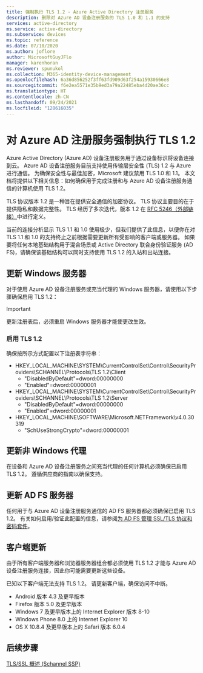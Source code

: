 ```yaml
---
title: 强制执行 TLS 1.2 - Azure Active Directory 注册服务
description: 删除对 Azure AD 设备注册服务的 TLS 1.0 和 1.1 的支持
services: active-directory
ms.service: active-directory
ms.subservice: devices
ms.topic: reference
ms.date: 07/10/2020
ms.author: joflore
author: MicrosoftGuyJFlo
manager: karenhoran
ms.reviewer: spunukol
ms.collection: M365-identity-device-management
ms.openlocfilehash: 6a36d856252f3ff63fd909d63f254a15930666e8
ms.sourcegitcommit: f6e2ea5571e35b9ed3a79a22485eba4d20ae36cc
ms.translationtype: HT
ms.contentlocale: zh-CN
ms.lasthandoff: 09/24/2021
ms.locfileid: "128616035"
---
```

# <a name="enforce-tls-12-for-the-azure-ad-registration-service"></a>对 Azure AD 注册服务强制执行 TLS 1.2

Azure Active Directory (Azure AD) 设备注册服务用于通过设备标识将设备连接到云。 Azure AD 设备注册服务目前支持使用传输层安全性 (TLS) 1.2 与 Azure 进行通信。 为确保安全性与最佳加密，Microsoft 建议禁用 TLS 1.0 和 1.1。 本文档将提供以下相关信息：如何确保用于完成注册和与 Azure AD 设备注册服务通信的计算机使用 TLS 1.2。

TLS 协议版本 1.2 是一种旨在提供安全通信的加密协议。 TLS 协议主要目的在于提供隐私和数据完整性。 TLS 经历了多次迭代，版本 1.2 在 [RFC 5246（外部链接）](https://tools.ietf.org/html/rfc5246)中进行定义。

当前的连接分析显示 TLS 1.1 和 1.0 使用极少，但我们提供了此信息，以便你在对 TLS 1.1 和 1.0 的支持终止之前根据需要更新所有受影响的客户端或服务器。 如果要将任何本地基础结构用于混合场景或 Active Directory 联合身份验证服务 (AD FS)，请确保该基础结构可以同时支持使用 TLS 1.2 的入站和出站连接。

## <a name="update-windows-servers"></a>更新 Windows 服务器

对于使用 Azure AD 设备注册服务或充当代理的 Windows 服务器，请使用以下步骤确保启用 TLS 1.2：

> [!IMPORTANT]
> 更新注册表后，必须重启 Windows 服务器才能使更改生效。

### <a name="enable-tls-12"></a>启用 TLS 1.2

确保按所示方式配置以下注册表字符串：

- HKEY_LOCAL_MACHINE\SYSTEM\CurrentControlSet\Control\SecurityProviders\SCHANNEL\Protocols\TLS 1.2\Client
  - "DisabledByDefault"=dword:00000000
  - "Enabled"=dword:00000001
- HKEY_LOCAL_MACHINE\SYSTEM\CurrentControlSet\Control\SecurityProviders\SCHANNEL\Protocols\TLS 1.2\Server
  - "DisabledByDefault"=dword:00000000
  - "Enabled"=dword:00000001
- HKEY_LOCAL_MACHINE\SOFTWARE\Microsoft\.NETFramework\v4.0.30319
  - "SchUseStrongCrypto"=dword:00000001

## <a name="update-non-windows-proxies"></a>更新非 Windows 代理

在设备和 Azure AD 设备注册服务之间充当代理的任何计算机必须确保已启用 TLS 1.2。 遵循供应商的指南以确保支持。

## <a name="update-ad-fs-servers"></a>更新 AD FS 服务器

任何用于与 Azure AD 设备注册服务通信的 AD FS 服务器都必须确保已启用 TLS 1.2。 有关如何启用/验证此配置的信息，请参阅[为 AD FS 管理 SSL/TLS 协议和密码套件](/windows-server/identity/ad-fs/operations/manage-ssl-protocols-in-ad-fs)。

## <a name="client-updates"></a>客户端更新

由于所有客户端服务器和浏览器服务器组合都必须使用 TLS 1.2 才能与 Azure AD 设备注册服务连接，因此你可能需要更新这些设备。

已知以下客户端无法支持 TLS 1.2。 请更新客户端，确保访问不中断。

- Android 版本 4.3 及更早版本
- Firefox 版本 5.0 及更早版本
- Windows 7 及更早版本上的 Internet Explorer 版本 8-10
- Windows Phone 8.0 上的 Internet Explorer 10
- OS X 10.8.4 及更早版本上的 Safari 版本 6.0.4

## <a name="next-steps"></a>后续步骤

[TLS/SSL 概述 (Schannel SSP)](/windows-server/security/tls/tls-ssl-schannel-ssp-overview)